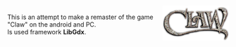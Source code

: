 
<img src="https://github.com/Mammma/Claw-game/blob/master/android/assets/clawLogo.png?raw=true" alt="Claw" width="30%" align="right">
<div class="content" >
<br>
This is an attempt to make a remaster of the game "Claw" on the android and PC.<br>
Is used framework <b>LibGdx</b>. 
  </div>
